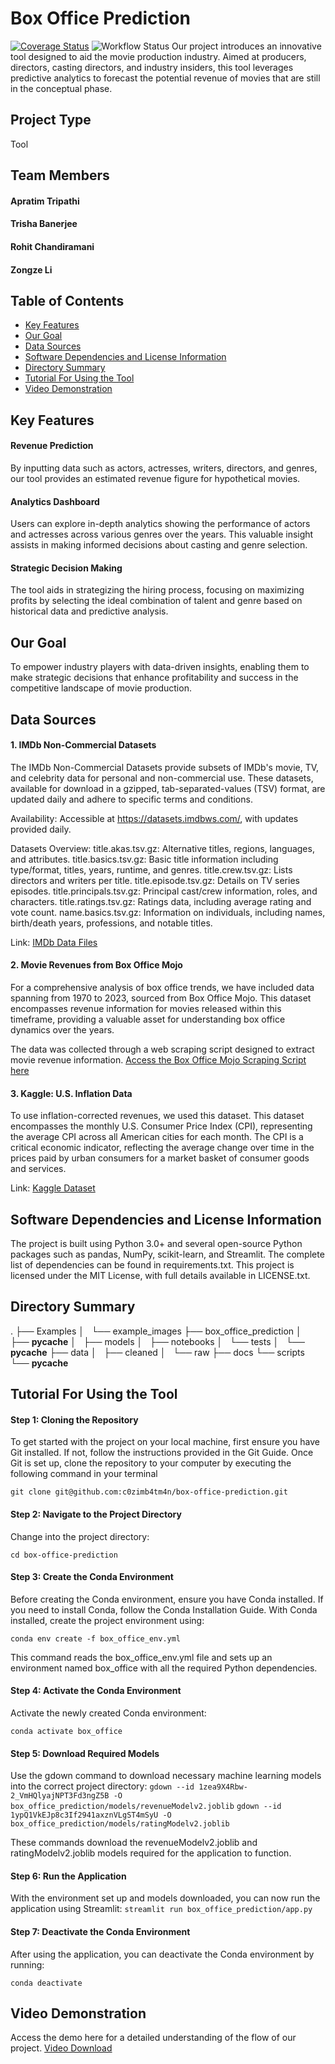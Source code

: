 # Box Office Prediction
[![Coverage Status](https://coveralls.io/repos/github/c0zimb4tm4n/box-office-prediction/badge.svg?branch=main)](https://coveralls.io/github/c0zimb4tm4n/box-office-prediction?branch=main)
![Workflow Status](https://github.com/c0zimb4tm4n/box-office-prediction/actions/workflows/build_test.yml/badge.svg)
Our project introduces an innovative tool designed to aid the movie production industry. Aimed at producers, directors, casting directors, and industry insiders, this tool leverages predictive analytics to forecast the potential revenue of movies that are still in the conceptual phase.

## Project Type
Tool

## Team Members
#### Apratim Tripathi
#### Trisha Banerjee
#### Rohit Chandiramani
#### Zongze Li



## Table of Contents

- [Key Features](#key-features)
- [Our Goal](#our-goal)
- [Data Sources](#data-sources)
- [Software Dependencies and License Information](#software-dependencies-and-license-information)
- [Directory Summary](#directory-summary)
- [Tutorial For Using the Tool](tutorial-for-using-the-tool)
- [Video Demonstration](video-demonstration)


## Key Features
#### Revenue Prediction
By inputting data such as actors, actresses, writers, directors, and genres, our tool provides an estimated revenue figure for hypothetical movies.

#### Analytics Dashboard
Users can explore in-depth analytics showing the performance of actors and actresses across various genres over the years. This valuable insight assists in making informed decisions about casting and genre selection.

#### Strategic Decision Making
The tool aids in strategizing the hiring process, focusing on maximizing profits by selecting the ideal combination of talent and genre based on historical data and predictive analysis.


## Our Goal
To empower industry players with data-driven insights, enabling them to make strategic decisions that enhance profitability and success in the competitive landscape of movie production.


## Data Sources
#### 1. IMDb Non-Commercial Datasets
The IMDb Non-Commercial Datasets provide subsets of IMDb's movie, TV, and celebrity data for personal and non-commercial use. These datasets, available for download in a gzipped, tab-separated-values (TSV) format, are updated daily and adhere to specific terms and conditions.

Availability: Accessible at https://datasets.imdbws.com/, with updates provided daily.

Datasets Overview:
title.akas.tsv.gz: Alternative titles, regions, languages, and attributes.
title.basics.tsv.gz: Basic title information including type/format, titles, years, runtime, and genres.
title.crew.tsv.gz: Lists directors and writers per title.
title.episode.tsv.gz: Details on TV series episodes.
title.principals.tsv.gz: Principal cast/crew information, roles, and characters.
title.ratings.tsv.gz: Ratings data, including average rating and vote count.
name.basics.tsv.gz: Information on individuals, including names, birth/death years, professions, and notable titles.

Link: [IMDb Data Files](https://datasets.imdbws.com/)

#### 2. Movie Revenues from Box Office Mojo
For a comprehensive analysis of box office trends, we have included data spanning from 1970 to 2023, sourced from Box Office Mojo. This dataset encompasses revenue information for movies released within this timeframe, providing a valuable asset for understanding box office dynamics over the years.

The data was collected through a  web scraping script designed to extract movie revenue information. [Access the Box Office Mojo Scraping Script here](https://raw.githubusercontent.com/c0zimb4tm4n/box-office-prediction/main/scripts/data_extraction_EDA.ipynb)

#### 3. Kaggle: U.S. Inflation Data
To use inflation-corrected revenues, we used this dataset. This dataset encompasses the monthly U.S. Consumer Price Index (CPI), representing the average CPI across all American cities for each month. The CPI is a critical economic indicator, reflecting the average change over time in the prices paid by urban consumers for a market basket of consumer goods and services.

Link: [Kaggle Dataset](https://www.kaggle.com/datasets/varpit94/us-inflation-data-updated-till-may-2021)

## Software Dependencies and License Information
The project is built using Python 3.0+ and several open-source Python packages such as pandas, NumPy, scikit-learn, and Streamlit. The complete list of dependencies can be found in requirements.txt. This project is licensed under the MIT License, with full details available in LICENSE.txt.


## Directory Summary
.
├── Examples
│   └── example_images
├── box_office_prediction
│   ├── __pycache__
│   ├── models
│   ├── notebooks
│   └── tests
│       └── __pycache__
├── data
│   ├── cleaned
│   └── raw
├── docs
└── scripts
    └── __pycache__


## Tutorial For Using the Tool

#### Step 1: Cloning the Repository
To get started with the project on your local machine, first ensure you have Git installed. If not, follow the instructions provided in the Git Guide. Once Git is set up, clone the repository to your computer by executing the following command in your terminal

`git clone git@github.com:c0zimb4tm4n/box-office-prediction.git`


#### Step 2: Navigate to the Project Directory
Change into the project directory:

`cd box-office-prediction`

#### Step 3: Create the Conda Environment
Before creating the Conda environment, ensure you have Conda installed. If you need to install Conda, follow the Conda Installation Guide. With Conda installed, create the project environment using:

`conda env create -f box_office_env.yml`

This command reads the box_office_env.yml file and sets up an environment named box_office with all the required Python dependencies.

#### Step 4: Activate the Conda Environment
Activate the newly created Conda environment:

`conda activate box_office`

#### Step 5: Download Required Models
Use the gdown command to download necessary machine learning models into the correct project directory:
`gdown --id 1zea9X4Rbw-2_VmHQlyajNPT3Fd3ngZ5B -O box_office_prediction/models/revenueModelv2.joblib`
`gdown --id 1ypQ1VkEJp8c3If2941axznVLgST4mSyU -O box_office_prediction/models/ratingModelv2.joblib`

These commands download the revenueModelv2.joblib and ratingModelv2.joblib models required for the application to function.

#### Step 6: Run the Application
With the environment set up and models downloaded, you can now run the application using Streamlit:
`streamlit run box_office_prediction/app.py`

#### Step 7: Deactivate the Conda Environment
After using the application, you can deactivate the Conda environment by running:

`conda deactivate`


## Video Demonstration
Access the demo here for a detailed understanding of the flow of our project.
[Video Download](https://github.com/c0zimb4tm4n/box-office-prediction/blob/main/docs/demo_recorded.webm)
